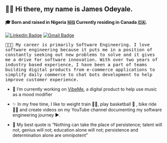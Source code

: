 <h2>👋🏾 Hi there, my name is James Odeyale.</h2>
<h4>🎓 Born and raised in Nigeria 🇳🇬 Currently residing in Canada 🇨🇦. </h4>
<p><a href="https://www.linkedin.com/in/james-odeyale/" rel="nofollow"> <img src="https://camo.githubusercontent.com/8a04793bfe1755f63539f56d99da2aa3fb5aeec26b0dd7f374dedacf4c8500fd/68747470733a2f2f696d672e736869656c64732e696f2f62616467652f4c696e6b6564496e2d2532333030373742352e7376673f267374796c653d666c61742d737175617265266c6f676f3d6c696e6b6564696e266c6f676f436f6c6f723d776869746526636f6c6f723d303731413243266c696e6b3d68747470733a2f2f7777772e6c696e6b6564696e2e636f6d2f696e2f6d7570657a7a756f6c2f" alt="Linkedin Badge" data-canonical-src="https://img.shields.io/badge/LinkedIn-%230077B5.svg?&amp;style=flat-square&amp;logo=linkedin&amp;logoColor=white&amp;color=071A2C&amp;link=https://www.linkedin.com/in/mupezzuol/" style="max-width:100%;"></a>
<a href="mailto:jamesodeyale01@gmail.com"><img src="https://camo.githubusercontent.com/0e42132ec6af43c090fe27636052781702a0f98f5039547b7a6b685610e4e161/68747470733a2f2f696d672e736869656c64732e696f2f62616467652f476d61696c2d2532333138373746322e7376673f267374796c653d666c61742d737175617265266c6f676f3d676d61696c266c6f676f436f6c6f723d776869746526636f6c6f723d303731413243266c696e6b3d6d61696c746f3a6d7572696c6c6f2e70657a7a756f6c40676d61696c2e636f6d" alt="Gmail Badge" data-canonical-src="https://img.shields.io/badge/Gmail-%231877F2.svg?&amp;style=flat-square&amp;logo=gmail&amp;logoColor=white&amp;color=071A2C&amp;link=mailto:murillo.pezzuol@gmail.com" style="max-width:100%;"></a></p>

<p><samp>👨🏾‍💻 My career is primarily Software Engineering. I love software engineering because it puts me in a position of constantly seeking out new problems to solve and it gives me a drive for software innovation. With over two years of industry based experience, I have been a part of teams building digital products from e-commerce applications to simplify daily commerce to chat bots development to help improve customer experience.</samp></p>


- 🔭 I’m currently working on [VibeMe](https://github.com/jamesodeyale/VibeMe), a digital product to help use music as a mood modifier

- ✨ In my free time, I like to weight train 🏋🏾, play basketball 🏀 , bike ride 🚴🏾 and create videos on my YouTube channel documenting my software engineering journey ▶️. 

- 📖 My best quote is “Nothing can take the place of persistence; talent will not, genius will not; education alone will not; persistence and determination alone are omnipotent”




